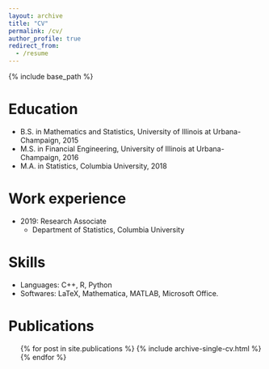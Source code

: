```yaml
---
layout: archive
title: "CV"
permalink: /cv/
author_profile: true
redirect_from:
  - /resume
---
```


{% include base_path %}

Education
======
* B.S. in Mathematics and Statistics, University of Illinois at Urbana-Champaign, 2015
* M.S. in Financial Engineering, University of Illinois at Urbana-Champaign, 2016
* M.A. in Statistics, Columbia University, 2018

Work experience
======
* 2019: Research Associate
  * Department of Statistics, Columbia University
<!--   * Supervisor: Professor Git -->
  
Skills
======
* Languages: C++, R, Python
* Softwares: LaTeX, Mathematica, MATLAB, Microsoft Office.

Publications
======
  <ul>{% for post in site.publications %}
    {% include archive-single-cv.html %}
  {% endfor %}</ul>
  
<!-- Talks
======
  <ul>{% for post in site.talks %}
    {% include archive-single-talk-cv.html %}
  {% endfor %}</ul> -->
  
<!-- Teaching
======
  <ul>{% for post in site.teaching %}
    {% include archive-single-cv.html %}
  {% endfor %}</ul>
  
Service and leadership
======
* Currently signed in to 43 different slack teams -->
